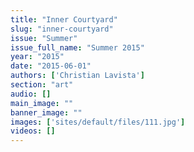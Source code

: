 ```yaml
---
title: "Inner Courtyard"
slug: "inner-courtyard"
issue: "Summer"
issue_full_name: "Summer 2015"
year: "2015"
date: "2015-06-01"
authors: ['Christian Lavista']
section: "art"
audio: []
main_image: ""
banner_image: ""
images: ['sites/default/files/111.jpg']
videos: []
---
```

